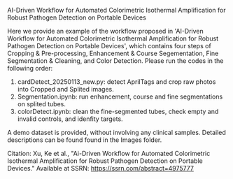 AI-Driven Workflow for Automated Colorimetric Isothermal Amplification for Robust Pathogen Detection on Portable Devices 

Here we provide an example of the workflow proposed in 'AI-Driven Workflow for Automated Colorimetric Isothermal Amplification for Robust Pathogen Detection on Portable Devices', which contains four steps of Cropping & Pre-processing, Enhancement & Course Segementation, Fine Segmentation & Cleaning, and Color Detection. Please run the codes in the following order:

1. cardDetect_20250113_new.py: detect AprilTags and crop raw photos into Cropped and Splited images.
2. Segmentation.ipynb: run enhancement, course and fine segmentations on splited tubes.
3. colorDetect.ipynb: clean the fine-segmented tubes, check empty and invalid controls, and idenfity targets.

A demo dataset is provided, without involving any clinical samples. Detailed descriptions can be found found in the Images folder.

Citation: Xu, Ke et al., "Ai-Driven Workflow for Automated Colorimetric Isothermal Amplification for Robust Pathogen Detection on Portable Devices." Available at SSRN: https://ssrn.com/abstract=4975777
